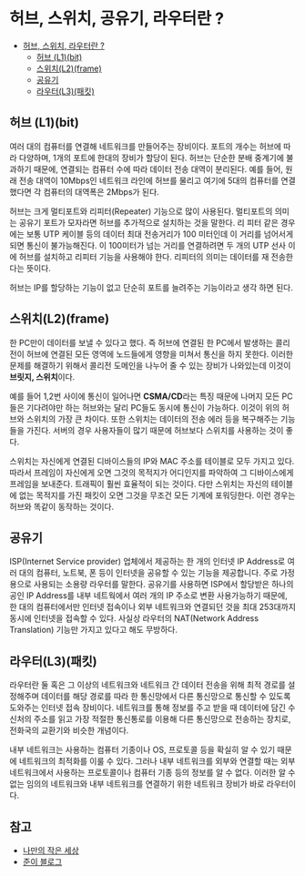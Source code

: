# 허브, 스위치, 공유기, 라우터란 ?
<!-- TOC -->

- [허브, 스위치, 라우터란 ?](#허브-스위치-라우터란-)
    - [허브 (L1)(bit)](#허브-l1bit)
    - [스위치(L2)(frame)](#스위치l2frame)
    - [공유기](#공유기)
    - [라우터(L3)(패킷)](#라우터l3패킷)

<!-- /TOC -->

## 허브 (L1)(bit)
여러 대의 컴퓨터를 연결해 네트워크를 만들어주는 장비이다. 포트의 개수는 허브에 따라 다양하며, 1개의 포트에 한대의 장비가 할당이 된다. 허브는 단순한 분배 중계기에 불과하기 때문에, 연결되는 컴퓨터 수에 따라 데이터 전송 대역이 분리된다. 예를 들어, 원래 전송 대역이 10Mbps인 네트워크 라인에 허브를 물리고 여기에 5대의 컴퓨터를 연결했다면 각 컴퓨터의 대역폭은 2Mbps가 된다.

허브는 크게 멀티포트와 리피터(Repeater) 기능으로 많이 사용된다. 멀티포트의 의미는 공유기 포트가 모자라면 허브를 추가적으로 설치하는 것을 말한다. 리 피터 같은 경우에는 보통 UTP 케이블 등의 데이터 최대 전송거리가 100 미터인데 이 거리를 넘어서게 되면 통신이 불가능해진다. 이 100미터가 넘는 거리를 연결하려면 두 개의 UTP 선사 이에 허브를 설치하고 리피터 기능을 사용해야 한다. 리피터의 의미는 데이터를 재 전송한다는 뜻이다.

허브는 IP를 할당하는 기능이 없고 단순히 포트를 늘려주는 기능이라고 생각 하면 된다.

## 스위치(L2)(frame)
한 PC만이 데이터를 보낼 수 있다고 했다. 즉 허브에 연결된 한 PC에서 발생하는 콜리전이 허브에 연결된 모든 영역에 노드들에게 영향을 미쳐서 통신을 하지 못한다. 이러한 문제를 해결하기 위해서 콜리전 도메인을 나누어 줄 수 있는 장비가 나와있는데 이것이 **브릿지, 스위치**이다.

예를 들어 1,2번 사이에 통신이 일어나면 **CSMA/CD**라는 특징 때문에 나머지 모든 PC들은 기다려야만 하는 허브와는 달리 PC들도 동시에 통신이 가능하다. 이것이 위의 허브와 스위치의 가장 큰 차이다. 또한 스위치는 데이터의 전송 에러 등을 복구해주는 기능들을 가진다. 서버의 경우 사용자들이 많기 때문에 허브보다 스위치를 사용하는 것이 좋다.

스위치는 자신에게 연결된 디바이스들의 IP와 MAC 주소를 테이블로 모두 가지고 있다. 따라서 프레임이 자신에게 오면 그것의 목적지가 어디인지를 파악하여 그 디바이스에게 프레임을 보내준다. 트래픽이 훨씬 효율적이 되는 것이다. 다만 스위치는 자신의 테이블에 없는 목적지를 가진 패킷이 오면 그것을 무조건 모든 기계에 포워딩한다. 이런 경우는 허브와 똑같이 동작하는 것이다. 


## 공유기
ISP(Internet Service provider) 업체에서 제공하는 한 개의 인터넷 IP Address로 여러 대의 컴퓨터, 노트북, 폰 등이 인터넷을 공유할 수 있는 기능을 제공합니다. 주로 가정용으로 사용되는 소용량 라우터를 말한다. 공유기를 사용하면 ISP에서 할당받은 하나의 공인 IP Address를 내부 네트웍에서 여러 개의 IP 주소로 변환 사용가능하기 때문에, 한 대의 컴퓨터에서만 인터넷 접속이나 외부 네트워크와 연결되던 것을 최대 253대까지 동시에 인터넷을 접속할 수 있다. 사실상 라우터의 NAT(Network Address Translation) 기능만 가지고 있다고 해도 무방하다.

## 라우터(L3)(패킷)
라우터란 둘 혹은 그 이상의 네트워크와 네트워크 간 데이터 전송을 위해 최적 경로를 설정해주며 데이터를 해당 경로를 따라 한 통신망에서 다른 통신망으로 통신할 수 있도록 도와주는 인터넷 접속 장비이다. 네트워크를 통해 정보를 주고 받을 때 데이터에 담긴 수신처의 주소를 읽고 가장 적절한 통신통로를 이용해 다른 통신망으로 전송하는 장치로, 전화국의 교환기와 비슷한 개념이다. 

내부 네트워크는 사용하는 컴퓨터 기종이나 OS, 프로토콜 등을 확실히 알 수 있기 때문에 네트워크의 최적화를 이룰 수 있다. 그러나 내부 네트워크를 외부와 연결할 때는 외부 네트워크에서 사용하는 프로토콜이나 컴퓨터 기종 등의 정보를 알 수 없다. 이러한 알 수 없는 임의의 네트워크와 내부 네트워크를 연결하기 위한 네트워크 장비가 바로 라우터이다.

## 참고
* [나만의 작은 세상](http://ycchoi21.tistory.com/entry/인터넷-공유기-허브-라우터-등의-차이점은)
* [준이 블로그](http://blog.daum.net/_blog/BlogTypeView.do?blogid=0rR5X&articleno=3&categoryId=0&regdt=20150309011857)


